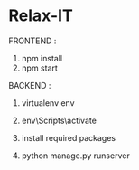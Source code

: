 # Relax-IT
FRONTEND :

1. npm install
2. npm start

BACKEND :

1. virtualenv env
2. env\Scripts\activate

3. install required packages

4. python manage.py runserver
